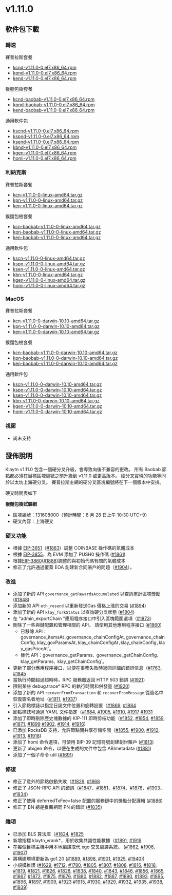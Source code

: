 # v1.11.0

## 軟件包下載

### 轉速<a id="rpm"></a>

賽普拉斯套餐

- [kcnd-v1.11.0-0.el7.x86_64.rpm](https://packages.klaytn.net/klaytn/v1.11.0/kcnd-v1.11.0-0.el7.x86_64.rpm)
- [kpnd-v1.11.0-0.el7.x86_64.rpm](https://packages.klaytn.net/klaytn/v1.11.0/kpnd-v1.11.0-0.el7.x86_64.rpm)
- [kend-v1.11.0-0.el7.x86_64.rpm](https://packages.klaytn.net/klaytn/v1.11.0/kend-v1.11.0-0.el7.x86_64.rpm)

猴麵包樹套餐

- [kcnd-baobab-v1.11.0-0.el7.x86_64.rpm](https://packages.klaytn.net/klaytn/v1.11.0/kcnd-baobab-v1.11.0-0.el7.x86_64.rpm)
- [kpnd-baobab-v1.11.0-0.el7.x86_64.rpm](https://packages.klaytn.net/klaytn/v1.11.0/kpnd-baobab-v1.11.0-0.el7.x86_64.rpm)
- [kend-baobab-v1.11.0-0.el7.x86_64.rpm](https://packages.klaytn.net/klaytn/v1.11.0/kend-baobab-v1.11.0-0.el7.x86_64.rpm)

通用軟件包

- [kscnd-v1.11.0-0.el7.x86_64.rpm](https://packages.klaytn.net/klaytn/v1.11.0/kscnd-v1.11.0-0.el7.x86_64.rpm)
- [kspnd-v1.11.0-0.el7.x86_64.rpm](https://packages.klaytn.net/klaytn/v1.11.0/kspnd-v1.11.0-0.el7.x86_64.rpm)
- [ksend-v1.11.0-0.el7.x86_64.rpm](https://packages.klaytn.net/klaytn/v1.11.0/ksend-v1.11.0-0.el7.x86_64.rpm)
- [kbnd-v1.11.0-0.el7.x86_64.rpm](https://packages.klaytn.net/klaytn/v1.11.0/kbnd-v1.11.0-0.el7.x86_64.rpm)
- [kgen-v1.11.0-0.el7.x86_64.rpm](https://packages.klaytn.net/klaytn/v1.11.0/kgen-v1.11.0-0.el7.x86_64.rpm)
- [homi-v1.11.0-0.el7.x86_64.rpm](https://packages.klaytn.net/klaytn/v1.11.0/homi-v1.11.0-0.el7.x86_64.rpm)

### 利納克斯<a id="linux"></a>

賽普拉斯套餐

- [kcn-v1.11.0-0-linux-amd64.tar.gz](https://packages.klaytn.net/klaytn/v1.11.0/kcn-v1.11.0-0-linux-amd64.tar.gz)
- [kpn-v1.11.0-0-linux-amd64.tar.gz](https://packages.klaytn.net/klaytn/v1.11.0/kpn-v1.11.0-0-linux-amd64.tar.gz)
- [ken-v1.11.0-0-linux-amd64.tar.gz](https://packages.klaytn.net/klaytn/v1.11.0/ken-v1.11.0-0-linux-amd64.tar.gz)

猴麵包樹套餐

- [kcn-baobab-v1.11.0-0-linux-amd64.tar.gz](https://packages.klaytn.net/klaytn/v1.11.0/kcn-baobab-v1.11.0-0-linux-amd64.tar.gz)
- [kpn-baobab-v1.11.0-0-linux-amd64.tar.gz](https://packages.klaytn.net/klaytn/v1.11.0/kpn-baobab-v1.11.0-0-linux-amd64.tar.gz)
- [ken-baobab-v1.11.0-0-linux-amd64.tar.gz](https://packages.klaytn.net/klaytn/v1.11.0/ken-baobab-v1.11.0-0-linux-amd64.tar.gz)

通用軟件包

- [kscn-v1.11.0-0-linux-amd64.tar.gz](https://packages.klaytn.net/klaytn/v1.11.0/kscn-v1.11.0-0-linux-amd64.tar.gz)
- [kspn-v1.11.0-0-linux-amd64.tar.gz](https://packages.klaytn.net/klaytn/v1.11.0/kspn-v1.11.0-0-linux-amd64.tar.gz)
- [ksen-v1.11.0-0-linux-amd64.tar.gz](https://packages.klaytn.net/klaytn/v1.11.0/ksen-v1.11.0-0-linux-amd64.tar.gz)
- [kbn-v1.11.0-0-linux-amd64.tar.gz](https://packages.klaytn.net/klaytn/v1.11.0/kbn-v1.11.0-0-linux-amd64.tar.gz)
- [kgen-v1.11.0-0-linux-amd64.tar.gz](https://packages.klaytn.net/klaytn/v1.11.0/kgen-v1.11.0-0-linux-amd64.tar.gz)
- [homi-v1.11.0-0-linux-amd64.tar.gz](https://packages.klaytn.net/klaytn/v1.11.0/homi-v1.11.0-0-linux-amd64.tar.gz)

### MacOS<a id="macos"></a>

賽普拉斯套餐

- [kcn-v1.11.0-0-darwin-10.10-amd64.tar.gz](https://packages.klaytn.net/klaytn/v1.11.0/kcn-v1.11.0-0-darwin-10.10-amd64.tar.gz)
- [kpn-v1.11.0-0-darwin-10.10-amd64.tar.gz](https://packages.klaytn.net/klaytn/v1.11.0/kpn-v1.11.0-0-darwin-10.10-amd64.tar.gz)
- [ken-v1.11.0-0-darwin-10.10-amd64.tar.gz](https://packages.klaytn.net/klaytn/v1.11.0/ken-v1.11.0-0-darwin-10.10-amd64.tar.gz)

猴麵包樹套餐

- [kcn-baobab-v1.11.0-0-darwin-10.10-amd64.tar.gz](https://packages.klaytn.net/klaytn/v1.11.0/kcn-baobab-v1.11.0-0-darwin-10.10-amd64.tar.gz)
- [kpn-baobab-v1.11.0-0-darwin-10.10-amd64.tar.gz](https://packages.klaytn.net/klaytn/v1.11.0/kpn-baobab-v1.11.0-0-darwin-10.10-amd64.tar.gz)
- [ken-baobab-v1.11.0-0-darwin-10.10-amd64.tar.gz](https://packages.klaytn.net/klaytn/v1.11.0/ken-baobab-v1.11.0-0-darwin-10.10-amd64.tar.gz)

通用軟件包

- [kscn-v1.11.0-0-darwin-10.10-amd64.tar.gz](https://packages.klaytn.net/klaytn/v1.11.0/kscn-v1.11.0-0-darwin-10.10-amd64.tar.gz)
- [kspn-v1.11.0-0-darwin-10.10-amd64.tar.gz](https://packages.klaytn.net/klaytn/v1.11.0/kspn-v1.11.0-0-darwin-10.10-amd64.tar.gz)
- [ksen-v1.11.0-0-darwin-10.10-amd64.tar.gz](https://packages.klaytn.net/klaytn/v1.11.0/ksen-v1.11.0-0-darwin-10.10-amd64.tar.gz)
- [kbn-v1.11.0-0-darwin-10.10-amd64.tar.gz](https://packages.klaytn.net/klaytn/v1.11.0/kbn-v1.11.0-0-darwin-10.10-amd64.tar.gz)
- [kgen-v1.11.0-0-darwin-10.10-amd64.tar.gz](https://packages.klaytn.net/klaytn/v1.11.0/kgen-v1.11.0-0-darwin-10.10-amd64.tar.gz)
- [homi-v1.11.0-0-darwin-10.10-amd64.tar.gz](https://packages.klaytn.net/klaytn/v1.11.0/homi-v1.11.0-0-darwin-10.10-amd64.tar.gz)

### 視窗<a id="windows"></a>

- 尚未支持

## 發佈說明

Klaytn v1.11.0 包含一個硬分叉升級，會導致向後不兼容的更改。 所有 Baobab 節點都必須在目標區塊編號之前升級到 v1.11.0 或更高版本。 硬分叉實現的功能等同於以太坊上海硬分叉。 賽普拉斯主網的硬分叉區塊編號將在下一個版本中安排。

硬叉時間表如下

**猴麵包樹試驗網**

- 區塊編號：131608000（預計時間：8 月 28 日上午 10:30 UTC+9）
- 硬叉內容：上海硬叉

### 硬叉功能

- 根據 [EIP-3651](https://eips.ethereum.org/EIPS/eip-3651)（[#1883](https://github.com/klaytn/klaytn/pull/1883)）調整 COINBASE 操作碼的氣體成本
- 根據 [EIP-3855](https://eips.ethereum.org/EIPS/eip-3855)，為 EVM 添加了 PUSH0 操作碼 ([#1861](https://github.com/klaytn/klaytn/pull/1861))
- 根據[EIP-3860](https://eips.ethereum.org/EIPS/eip-3860)([#1888](https://github.com/klaytn/klaytn/pull/1888))調整的與初始代碼有關的氣體成本
- 修正了允許通過覆蓋 EOA 創建新合同賬戶的問題（[#1904](https://github.com/klaytn/klaytn/pull/1904)）。

### 改進

- 添加了新的 API `governance_getRewardsAccumulated` 以查詢累計區塊獎勵 ([#1848](https://github.com/klaytn/klaytn/pull/1848))
- 添加新的 API `eth_resend` 以重新發送Gas 價格上漲的交易 ([#1894](https://github.com/klaytn/klaytn/pull/1894))
- 添加了新的 API `klay_forkStatus` 以查詢硬分叉狀態 ([#1804](https://github.com/klaytn/klaytn/pull/1804))
- 在 "admin_exportChain "應用程序接口中引入區塊範圍選項（[#1873](https://github.com/klaytn/klaytn/pull/1873)）
- 刪除了一些與鏈配置和管理相關的 API。 請使用其他應用程序接口 ([#1860](https://github.com/klaytn/klaytn/pull/1860))
    - 已移除 API：governance_itemsAt`,`governance_chainConfigAt`,`governance_chainConfig`,`klay_govParamsAt`,`klay_chainConfigAt`,`klay_chainConfig`,`klay_gasPriceAt\`。
    - 替代 API：governance_getParams`、`governance_getChainConfig`、`klay_getParams`、`klay_getChainConfig\`。
- 更新了部分應用程序接口，以便在事務失敗時返回詳細的錯誤信息（[#1763](https://github.com/klaytn/klaytn/pull/1763), [#1845](https://github.com/klaytn/klaytn/pull/1845)
- 當執行時間超過超時時，RPC 服務器返回 HTTP 503 錯誤 ([#1921](https://github.com/klaytn/klaytn/pull/1921))
- 限制某些 debug.trace\* RPC 的執行時間和併發量 ([#1920](https://github.com/klaytn/klaytn/pull/1920))
- 添加了新的 API `recoverFromTransaction` 和 `recoverFromMessage` 從簽名中恢復簽名者地址（[#1911](https://github.com/klaytn/klaytn/pull/1911), [#1937](https://github.com/klaytn/klaytn/pull/1937))
- 引入節點標誌以指定日誌文件位置和旋轉設置（[#1869](https://github.com/klaytn/klaytn/pull/1869), [#1884](https://github.com/klaytn/klaytn/pull/1884)
- 節點標誌可通過 YAML 文件指定（[#1684](https://github.com/klaytn/klaytn/pull/1684), [#1905](https://github.com/klaytn/klaytn/pull/1905), [#1910](https://github.com/klaytn/klaytn/pull/1910), [#1917](https://github.com/klaytn/klaytn/pull/1917) [#1931](https://github.com/klaytn/klaytn/pull/1931)
- 添加了即時刪除歷史塊數據的 KIP-111 即時剪枝功能（[#1852](https://github.com/klaytn/klaytn/pull/1852), [#1854](https://github.com/klaytn/klaytn/pull/1854), [#1859](https://github.com/klaytn/klaytn/pull/1859), [#1871](https://github.com/klaytn/klaytn/pull/1871), [#1899](https://github.com/klaytn/klaytn/pull/1899) [#1902](https://github.com/klaytn/klaytn/pull/1902), [#1914](https://github.com/klaytn/klaytn/pull/1914), [#1916](https://github.com/klaytn/klaytn/pull/1916))
- 已添加 RocksDB 支持，允許節點間共享存儲空間（[#1855](https://github.com/klaytn/klaytn/pull/1855), [#1900](https://github.com/klaytn/klaytn/pull/1900), [#1912](https://github.com/klaytn/klaytn/pull/1912), [#1913](https://github.com/klaytn/klaytn/pull/1913), [#1918](https://github.com/klaytn/klaytn/pull/1918))
- 添加了 homi 命令選項，可使用 BIP-39 記憶符號創建創世賬戶 ([#1813](https://github.com/klaytn/klaytn/pull/1813))
- 更新了 abigen 命令，以便在生成的文件中包含 ABImetadata ([#1881](https://github.com/klaytn/klaytn/pull/1881))
- 添加了一個子命令 util ([#1691](https://github.com/klaytn/klaytn/pull/1691))

### 修復

- 修正了意外的節點啟動失敗（[#1829](https://github.com/klaytn/klaytn/pull/1829), [#1868](https://github.com/klaytn/klaytn/pull/1868)
- 修正了 JSON-RPC API 的錯誤（[#1847](https://github.com/klaytn/klaytn/pull/1847)、[#1851](https://github.com/klaytn/klaytn/pull/1851)、[#1874](https://github.com/klaytn/klaytn/pull/1874)、[#1878](https://github.com/klaytn/klaytn/pull/1878)、[#1903](https://github.com/klaytn/klaytn/pull/1903)、[#1834](https://github.com/klaytn/klaytn/pull/1834)）
- 修正了使用 deferredTxFee=false 配置的服務鏈中的獎勵分配邏輯 ([#1886](https://github.com/klaytn/klaytn/pull/1886))
- 修正了 BN 總是推薦相同 PN 的錯誤 ([#1835](https://github.com/klaytn/klaytn/pull/1835))

### 雜項

- 已添加 BLS 算法庫（[#1824](https://github.com/klaytn/klaytn/pull/1824), [#1825](https://github.com/klaytn/klaytn/pull/1825)
- 新增指標 klaytn_vrank\*，用於收集共識性能數據（[#1891](https://github.com/klaytn/klaytn/pull/1891), [#1919](https://github.com/klaytn/klaytn/pull/1919)
- 在每個目標主機中用本地編譯取代 xgo 交叉編譯系統。 ([#1862](https://github.com/klaytn/klaytn/pull/1862), [#1906](https://github.com/klaytn/klaytn/pull/1906), [#1907](https://github.com/klaytn/klaytn/pull/1907))
- 將構建環境更新為 go1.20 ([#1889](https://github.com/klaytn/klaytn/pull/1889), [#1898](https://github.com/klaytn/klaytn/pull/1898), [#1901](https://github.com/klaytn/klaytn/pull/1901), [#1925](https://github.com/klaytn/klaytn/pull/1925), [#1940](https://github.com/klaytn/klaytn/pull/1940)))
- 小規模維護 ([#1629](https://github.com/klaytn/klaytn/pull/1629), [#1712](https://github.com/klaytn/klaytn/pull/1712), [#1780](https://github.com/klaytn/klaytn/pull/1780), [#1805](https://github.com/klaytn/klaytn/pull/1805), [#1807](https://github.com/klaytn/klaytn/pull/1807), [#1808](https://github.com/klaytn/klaytn/pull/1808), [#1816](https://github.com/klaytn/klaytn/pull/1816), [#1818](https://github.com/klaytn/klaytn/pull/1818), [#1819](https://github.com/klaytn/klaytn/pull/1819), [#1821](https://github.com/klaytn/klaytn/pull/1821), [#1826](https://github.com/klaytn/klaytn/pull/1826), [#1828](https://github.com/klaytn/klaytn/pull/1828), [#1838](https://github.com/klaytn/klaytn/pull/1838), [#1840](https://github.com/klaytn/klaytn/pull/1840), [#1843](https://github.com/klaytn/klaytn/pull/1843), [#1846](https://github.com/klaytn/klaytn/pull/1846), [#1856](https://github.com/klaytn/klaytn/pull/1856), [#1865](https://github.com/klaytn/klaytn/pull/1865), [#1867](https://github.com/klaytn/klaytn/pull/1867), [#1872](https://github.com/klaytn/klaytn/pull/1872), [#1875](https://github.com/klaytn/klaytn/pull/1875), [#1876](https://github.com/klaytn/klaytn/pull/1876), [#1880](https://github.com/klaytn/klaytn/pull/1880), [#1882](https://github.com/klaytn/klaytn/pull/1882), [#1887](https://github.com/klaytn/klaytn/pull/1887), [#1890](https://github.com/klaytn/klaytn/pull/1890), [#1893](https://github.com/klaytn/klaytn/pull/1893), [#1895](https://github.com/klaytn/klaytn/pull/1895), [#1896](https://github.com/klaytn/klaytn/pull/1896), [#1897](https://github.com/klaytn/klaytn/pull/1897), [#1909](https://github.com/klaytn/klaytn/pull/1909), [#1923](https://github.com/klaytn/klaytn/pull/1923) [#1915](https://github.com/klaytn/klaytn/pull/1915), [#1930](https://github.com/klaytn/klaytn/pull/1930), [#1929](https://github.com/klaytn/klaytn/pull/1929), [#1932](https://github.com/klaytn/klaytn/pull/1932), [#1935](https://github.com/klaytn/klaytn/pull/1935), [#1938](https://github.com/klaytn/klaytn/pull/1938), [#1939](https://github.com/klaytn/klaytn/pull/1939))

